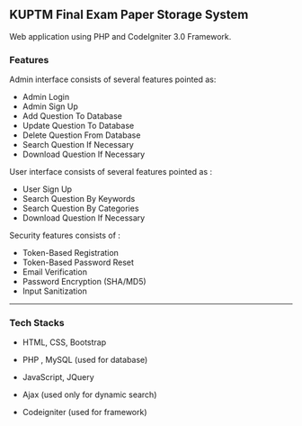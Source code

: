 ## KUPTM Final Exam Paper Storage System

Web application using PHP and CodeIgniter 3.0 Framework.

### Features

Admin interface consists of several features pointed as: 
*  Admin Login 
*  Admin Sign Up  
*  Add  Question To Database 
*  Update Question To Database
*  Delete Question From Database
*  Search  Question If Necessary
*  Download Question If Necessary

User interface consists of several features pointed as :
*  User Sign Up  
*  Search Question By Keywords
*  Search Question By Categories
*  Download Question If Necessary

Security features consists of :
*  Token-Based Registration
*  Token-Based Password Reset
*  Email Verification
*  Password Encryption (SHA/MD5)
*  Input Sanitization  
<hr>


### Tech Stacks

*  HTML, CSS, Bootstrap

*  PHP , MySQL (used for database)

*  JavaScript, JQuery

*  Ajax (used only for dynamic search)

*  Codeigniter (used for framework)
